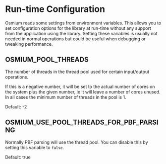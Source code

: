# Run-time Configuration

Osmium reads some settings from environment variables. This allows you to set
configuration options for the library at run-time without any support from the
application using the library. Setting these variables is usually not needed
in normal operations but could be useful when debugging or tweaking
performance.

## OSMIUM_POOL_THREADS

The number of threads in the thread pool used for certain input/output
operations.

If this is a negative number, it will be set to the actual number of cores on
the system plus the given number, ie it will leave a number of cores unused. In
all cases the minimum number of threads in the pool is 1.

Default: -2

## OSMIUM_USE_POOL_THREADS_FOR_PBF_PARSING

Normally PBF parsing will use the thread pool. You can disable this by setting
this variable to `false`.

Default: true


